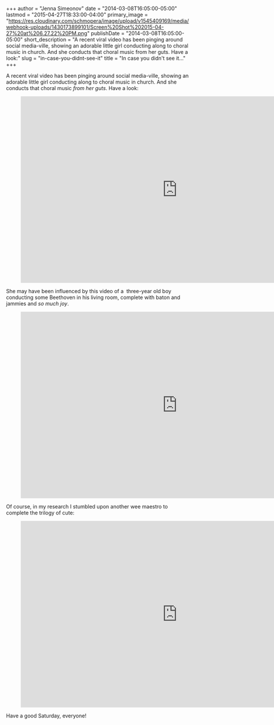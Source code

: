 +++
author = "Jenna Simeonov"
date = "2014-03-08T16:05:00-05:00"
lastmod = "2015-04-27T18:33:00-04:00"
primary_image = "https://res.cloudinary.com/schmopera/image/upload/v1545409169/media/webhook-uploads/1430173899101/Screen%20Shot%202015-04-27%20at%206.27.22%20PM.png"
publishDate = "2014-03-08T16:05:00-05:00"
short_description = "A recent viral video has been pinging around social media-ville, showing an adorable little girl conducting along to choral music in church. And she conducts that choral music from her guts. Have a look:"
slug = "in-case-you-didnt-see-it"
title = "In case you didn&#039;t see it..."
+++

A recent viral video has been pinging around social media-ville, showing an adorable little girl conducting along to choral music in church. And she conducts that choral music _from her guts_. Have a look:

<figure data-type="video">
<iframe width="854" height="510" src="https://www.youtube.com/embed/i7W3ICpONVs" frameborder="0" allowfullscreen></iframe>
</figure>

She may have been influenced by this video of a  three-year old boy conducting some Beethoven in his living room, complete with baton and jammies and _so much joy_.

<figure data-type="video">
<iframe width="854" height="510" src="https://www.youtube.com/embed/0REJ-lCGiKU" frameborder="0" allowfullscreen></iframe>
</figure>

Of course, in my research I stumbled upon another wee maestro to complete the trilogy of cute:

<figure data-type="video">
<iframe width="854" height="510" src="https://www.youtube.com/embed/vPQAfjbkbck" frameborder="0" allowfullscreen></iframe>
</figure>

Have a good Saturday, everyone!
